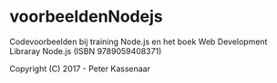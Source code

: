 # voorbeeldenNodejs
Codevoorbeelden bij training Node.js en het boek Web Development Libraray Node.js (ISBN 9789059408371)

Copyright (C) 2017 - Peter Kassenaar
